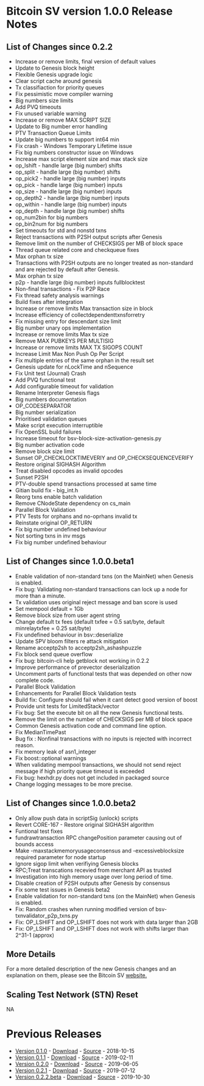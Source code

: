 # Bitcoin SV version 1.0.0 Release Notes

## List of Changes since 0.2.2
* Increase or remove limits, final version of default values
* Update to Genesis block height
* Flexible Genesis upgrade logic
* Clear script cache around genesis
* Tx classifiaction for priority queues
* Fix pessimistic move compiler warning
* Big numbers size limits
* Add PVQ timeouts
* Fix unused variable warning
* Increase or remove MAX SCRIPT SIZE
* Update to Big number error handling
* PTV Transaction Queue Limits
* Update big numbers to support int64 min
* Fix crash - Windows Temporary Lifetime issue
* Fix big numbers constructor issue on Windows
* Increase max script element size and max stack size
* op_lshift - handle large (big number) shifts
* op_split - handle large (big number) shifts
* op_pick2 - handle large (big number) inputs
* op_pick - handle large (big number) inputs
* op_size - handle large (big number) inputs
* op_depth2 - handle large (big number) inputs
* op_within - handle large (big number) inputs
* op_depth - handle large (big number) shifts
* op_num2bin for big numbers
* op_bin2num for big numbers
* Set timeouts for std and nonstd txns
* Reject transactions with P2SH output scripts after Genesis
* Remove limit on the number of CHECKSIGS per MB of block space
* Thread queue related core and checkqueue fixes
* Max orphan tx size
* Transactions with P2SH outputs are no longer treated as non-standard and are rejected by default after Genesis.
* Max orphan tx size
* p2p - handle large (big number) inputs  fullblocktest
* Non-final transactions - Fix P2P Race
* Fix thread safety analysis warnings
* Build fixes after integration
* Increase or remove limits Max transaction size in block
* Increase efficiency of collectdependenttxnsforretry
* Fix missing entry for descendant size limit
* Big number unary ops implementation
* Increase or remove limits Max tx size
* Remove MAX PUBKEYS PER MULTISIG
* Increase or remove limits MAX TX SIGOPS COUNT
* Increase Limit Max Non Push Op Per Script
* Fix multiple entries of the same orphan in the result set
* Genesis update for nLockTime and nSequence
* Fix Unit test (Journal) Crash
* Add PVQ functional test
* Add configurable timeout for validation
* Rename Interpreter Genesis flags
* Big numbers documentation
* OP_CODESEPARATOR
* Big number serialization
* Prioritised validation queues
* Make script execution interruptible
* Fix OpenSSL build failures
* Increase timeout for bsv-block-size-activation-genesis.py
* Big number activation code
* Remove block size limit
* Sunset OP_CHECKLOCKTIMEVERIY and OP_CHECKSEQUENCEVERIFY
* Restore original SIGHASH Algorithm
* Treat disabled opcodes as invalid opcodes
* Sunset P2SH
* PTV-double spend transactions processed at same time
* Gitian build fix - big_int.h
* Reorg txns enable batch validation
* Remove CNodeState dependency on cs_main
* Parallel Block Validation
* PTV Tests for orphans and no-oprhans invalid tx
* Reinstate original OP_RETURN
* Fix big number undefined behaviour
* Not sorting txns in inv msgs
* Fix big number undefined behaviour

## List of Changes since 1.0.0.beta1
* Enable validation of non-standard txns (on the MainNet) when Genesis is enabled.
* Fix bug: Validating non-standard transactions can lock up a node for more than a minute.
* Tx validation uses original reject message and ban score is used
* Set mempool default = 1Gb
* Remove block size from user agent string
* Change default tx fees (default txfee = 0.5 sat/byte, default minrelaytxfee = 0.25 sat/byte)
* Fix undefined behaviour in bsv::deserialize
* Update SPV bloom filters re attack mitigation
* Rename acceptp2sh to acceptp2sh_ashashpuzzle
* Fix block send queue overflow
* Fix bug: bitcoin-cli help getblock not working in 0.2.2
* Improve performance of prevector deserialization
* Uncomment parts of functional tests that was depended on other now complete code.
* Parallel Block Validation
* Enhancements for Parallel Block Validation tests
* Build fix: Configure should fail when it cant detect good version of boost
* Provide unit tests for LimitedStack/vector
* Fix bug: Set the execute bit on all the new Genesis functional tests.
* Remove the limit on the number of CHECKSIGS per MB of block space
* Common Genesis activation code and command line option.
* Fix MedianTimePast
* Bug fix : Nonfinal transactions with no inputs is rejected with incorrect reason.
* Fix memory leak of asn1_integer
* Fix boost::optional warnings
* When validating mempool transactions, we should not send reject message if high priority queue timeout is exceeded
* Fix bug: hexhdr.py does not get included in packaged source
* Change logging messages to be more precise.

## List of Changes since 1.0.0.beta2
* Only allow push data in scriptSig (unlock) scripts
* Revert CORE-167 - Restore original SIGHASH algorithm
* Funtional test fixes
* fundrawtransaction RPC changePosition parameter causing out of bounds access
* Make -maxstackmemoryusageconsensus  and -excessiveblocksize required parameter for node startup
* Ignore sigop limit when verifiying Genesis blocks
* RPC;Treat transcations recevied from merchant API as trusted
* Investigation into high memory usage over long period of time.
* Disable creation of P2SH outputs after Genesis by consensus
* Fix some test issues in Genesis beta2
* Enable validation for non-standard txns (on the MainNet) when Genesis is enabled.
* Fix: Random crashes when running modified version of bsv-txnvalidator_p2p_txns.py
* Fix: OP_LSHIFT and OP_LSHIFT does not work with data larger than 2GB
* Fix: OP_LSHIFT and OP_LSHIFT does not work with shifts larger than 2^31-1 (approx)

## More Details
For a more detailed description of the new Genesis changes and an explanation on them, please
see the Bitcoin SV [website.](https://bitcoinsv.io/genesis-hard-fork/)

## Scaling Test Network (STN) Reset
NA

# Previous Releases
* [Version 0.1.0](release-notes-v0.1.0.md) - [Download](https://download.bitcoinsv.io/bitcoinsv/0.1.0/) - [Source](https://github.com/bitcoin-sv/bitcoin-sv/tree/v0.1.0) - 2018-10-15
* [Version 0.1.1](release-notes-v0.1.1.md) - [Download](https://download.bitcoinsv.io/bitcoinsv/0.1.1/) - [Source](https://github.com/bitcoin-sv/bitcoin-sv/tree/v0.1.1) - 2019-02-11
* [Version 0.2.0](release-notes-v0.2.0.md) - [Download](https://download.bitcoinsv.io/bitcoinsv/0.2.0/) - [Source](https://github.com/bitcoin-sv/bitcoin-sv/tree/v0.2.0) - 2019-06-05
* [Version 0.2.1](release-notes-v0.2.1.md) - [Download](https://download.bitcoinsv.io/bitcoinsv/0.2.1/) - [Source](https://github.com/bitcoin-sv/bitcoin-sv/tree/v0.2.1) - 2019-07-12
* [Version 0.2.2.beta](release-notes-v0.2.2-beta.md) - [Download](https://download.bitcoinsv.io/bitcoinsv/0.2.2.beta/) - [Source](https://github.com/bitcoin-sv/bitcoin-sv/tree/v0.2.2.beta) - 2019-10-30
